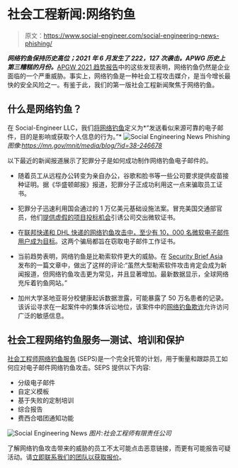 # 社会工程新闻:网络钓鱼

> 原文：<https://www.social-engineer.com/social-engineering-news-phishing/>

***网络钓鱼保持历史高位；2021 年 6 月发生了 222，127 次袭击。APWG 历史上第三糟糕的月份。***[APGW 2021 趋势报告](https://docs.apwg.org/reports/apwg_trends_report_q1_2021.pdf)中的这些发现表明，网络钓鱼仍然是企业面临的一个严重威胁。事实上，网络钓鱼是一种社会工程攻击媒介，是当今增长最快的安全风险之一。有鉴于此，我们的第一版社会工程新闻聚焦于网络钓鱼。

## 什么是网络钓鱼？

在 Social-Engineer LLC，我们[将网络钓鱼](https://www.amazon.com/Phishing-Dark-Waters-Offensive-Defensive/dp/1118958470/ref=as_sl_pc_qf_sp_asin_til?tag=socialenginee-20&linkCode=w00&linkId=TYME2OH36FPRDLBO&creativeASIN=1118958470)定义为*“发送看似来源可靠的电子邮件，目的是影响或获取个人信息的行为。”* ![Social Engineering News Phishing](img/6deb27b39ecaa2e180dc45c34cfffa3d.png)
*图像:https://mn.gov/mnit/media/blog/?id=38-246678*

以下最近的新闻报道展示了犯罪分子是如何成功制作网络钓鱼电子邮件的。

*   随着员工从远程办公转变为亲自办公，谷歌和脸书等一些公司要求提供疫苗接种证明。据《华盛顿邮报》报道，犯罪分子正成功利用这一点来骗取员工证书。

*   犯罪分子迅速利用国会通过的 1 万亿美元基础设施法案。冒充美国交通部官员，他们[提供虚假的项目投标机会](https://www.cyberscoop.com/inky-dot-infrastructure-bill-phishing-bid/)引诱公司交出微软证书。

*   在[联邦快递和 DHL 快递的网络钓鱼攻击中，至少有 10，000 名微软电子邮件用户成为目标](https://threatpost.com/microsoft-fedex-phishing-attack/164143/)。这两个骗局都旨在窃取电子邮件工作证书。

*   当前趋势表明，网络钓鱼是比勒索软件更大的威胁。在 [Security Brief Asia](https://securitybrief.asia/story/why-phishing-is-a-bigger-threat-than-ransomware) 发布的一篇文章中，做出了这样的评论:“虽然大型勒索软件攻击肯定会成为新闻报道，但网络钓鱼攻击更为常见，并且显著增加。最新数据显示，全球网络充斥着钓鱼网站。”

*   加州大学圣地亚哥分校健康起诉数据泄露，可能暴露了 50 万名患者的记录。该诉讼寻求在一起案件中的集体诉讼地位，该案件中的[网络钓鱼欺诈](https://www.sandiegouniontribune.com/business/story/2021-09-23/sd-fi-ucsandiego-cyber-attack)允许访问广泛的敏感信息。

## 社会工程网络钓鱼服务—测试、培训和保护

[社会工程师网络钓鱼服务](https://www.social-engineer.com/services/se-phishing-service/) (SEPS)是一个完全托管的计划，用于衡量和跟踪员工如何应对电子邮件网络钓鱼攻击。SEPS 提供以下内容:

*   分级电子邮件
*   自定义模板
*   基于失败的定制培训
*   综合报告
*   费西合唱团通知功能

![Social Engineering News](img/13a1baaa945f3a8f3f2e05916c29ac09.png)
*图片:社会工程师有限责任公司*

了解网络钓鱼攻击带来的威胁的员工不太可能点击恶意链接，而更有可能报告可疑活动。请[立即联系我们的团队以获取报价](https://www.social-engineer.com/services/se-phishing-service/)。